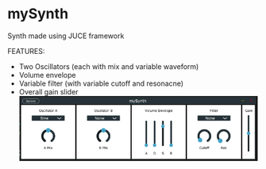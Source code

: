 # mySynth
Synth made using JUCE framework

FEATURES: <br/>
* Two Oscillators (each with mix and variable waveform)
* Volume envelope
* Variable filter (with variable cutoff and resonacne)
* Overall gain slider
![alt text](./mySynth.PNG)
